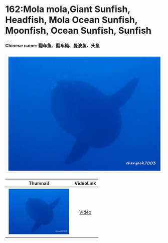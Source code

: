 # 162:Mola mola,Giant Sunfish, Headfish, Mola Ocean Sunfish, Moonfish, Ocean Sunfish, Sunfish

#### Chinese name: 翻车鱼、翻车鲀、曼波鱼、头鱼

![](../../.gitbook/assets/mola-mola.jpg)

| Thumnail | VideoLink |
| :---: | :---: |
| ![](../../.gitbook/assets/small-mola-mola%20%281%29.jpg)  | [Video](https://drive.google.com/open?id=1CYxcNJClS3VmVLjcVpdT6a0LRQvZeQ6r) |

